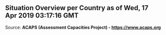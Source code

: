 ## Situation Overview per Country as of Wed, 17 Apr 2019 03:17:16 GMT

Source: **ACAPS (Assessment Capacities Project) - https://www.acaps.org**